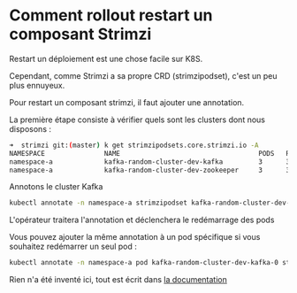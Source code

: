 # Comment rollout restart un composant Strimzi

Restart un déploiement est une chose facile sur K8S.

Cependant, comme Strimzi a sa propre CRD (strimzipodset), c'est un peu plus ennuyeux.

Pour restart un composant strimzi, il faut ajouter une annotation.

La première étape consiste à vérifier quels sont les clusters dont nous disposons :

```bash
➜  strimzi git:(master) k get strimzipodsets.core.strimzi.io -A
NAMESPACE               NAME                                   PODS   READY PODS   CURRENT PODS   AGE
namespace-a             kafka-random-cluster-dev-kafka         3      3            3              2d23h
namespace-a             kafka-random-cluster-dev-zookeeper     3      3            3              2d23h
```

Annotons le cluster Kafka

```bash
kubectl annotate -n namespace-a strimzipodset kafka-random-cluster-dev-kafka strimzi.io/manual-rolling-update="true"
```

L'opérateur traitera l'annotation et déclenchera le redémarrage des pods

Vous pouvez ajouter la même annotation à un pod spécifique si vous souhaitez redémarrer un seul pod :

```bash
kubectl annotate -n namespace-a pod kafka-random-cluster-dev-kafka-0 strimzi.io/manual-rolling-update="true"
```

Rien n'a été inventé ici, tout est écrit dans [la documentation](https://strimzi.io/docs/operators/latest/deploying#assembly-rolling-updates-str)
